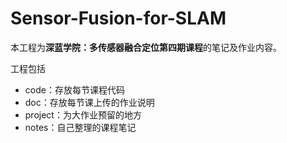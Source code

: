 # Sensor-Fusion-for-SLAM

本工程为**深蓝学院：多传感器融合定位第四期课程**的笔记及作业内容。

工程包括

+ code：存放每节课程代码
+ doc：存放每节课上传的作业说明
+ project：为大作业预留的地方
+ notes：自己整理的课程笔记

